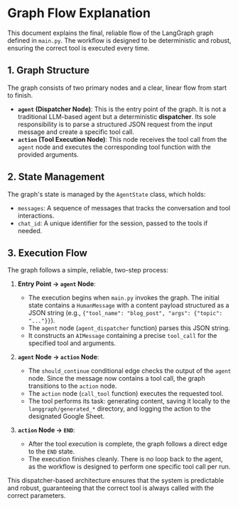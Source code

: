 # Graph Flow Explanation

This document explains the final, reliable flow of the LangGraph graph defined in `main.py`. The workflow is designed to be deterministic and robust, ensuring the correct tool is executed every time.

## 1. Graph Structure

The graph consists of two primary nodes and a clear, linear flow from start to finish.

-   **`agent` (Dispatcher Node)**: This is the entry point of the graph. It is not a traditional LLM-based agent but a deterministic **dispatcher**. Its sole responsibility is to parse a structured JSON request from the input message and create a specific tool call.
-   **`action` (Tool Execution Node)**: This node receives the tool call from the `agent` node and executes the corresponding tool function with the provided arguments.

## 2. State Management

The graph's state is managed by the `AgentState` class, which holds:

-   `messages`: A sequence of messages that tracks the conversation and tool interactions.
-   `chat_id`: A unique identifier for the session, passed to the tools if needed.

## 3. Execution Flow

The graph follows a simple, reliable, two-step process:

1.  **Entry Point -> `agent` Node**:
    -   The execution begins when `main.py` invokes the graph. The initial state contains a `HumanMessage` with a content payload structured as a JSON string (e.g., `{"tool_name": "blog_post", "args": {"topic": "..."}}`).
    -   The `agent` node (`agent_dispatcher` function) parses this JSON string.
    -   It constructs an `AIMessage` containing a precise `tool_call` for the specified tool and arguments.

2.  **`agent` Node -> `action` Node**:
    -   The `should_continue` conditional edge checks the output of the `agent` node. Since the message now contains a tool call, the graph transitions to the `action` node.
    -   The `action` node (`call_tool` function) executes the requested tool.
    -   The tool performs its task: generating content, saving it locally to the `langgraph/generated_*` directory, and logging the action to the designated Google Sheet.

3.  **`action` Node -> `END`**:
    -   After the tool execution is complete, the graph follows a direct edge to the `END` state.
    -   The execution finishes cleanly. There is no loop back to the agent, as the workflow is designed to perform one specific tool call per run.

This dispatcher-based architecture ensures that the system is predictable and robust, guaranteeing that the correct tool is always called with the correct parameters.